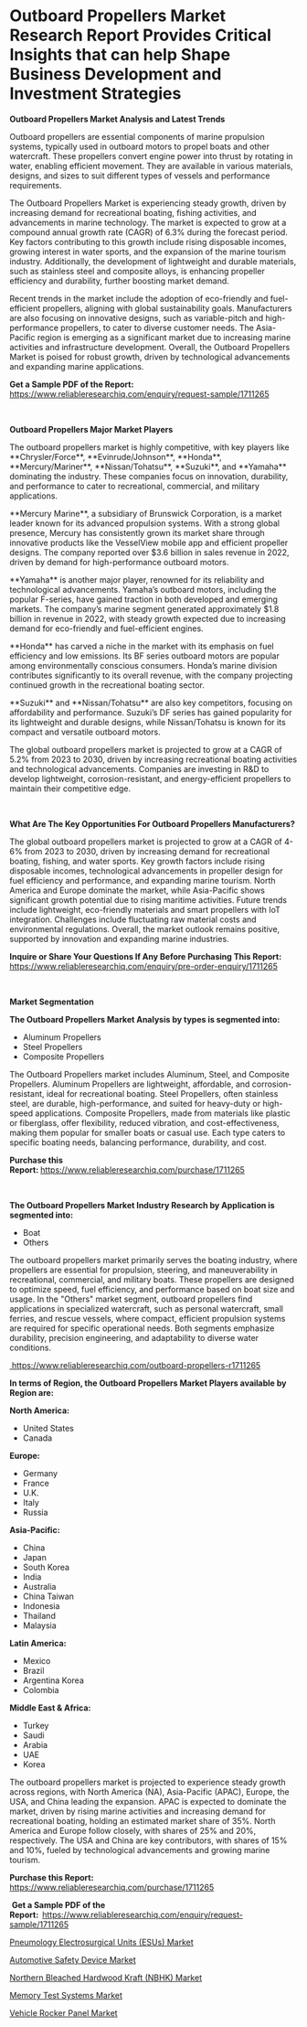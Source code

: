 <p><h1>Outboard Propellers Market Research Report Provides Critical Insights that can help Shape Business Development and Investment Strategies</h1></p><p><strong>Outboard Propellers Market Analysis and Latest Trends</strong></p>
<p><p>Outboard propellers are essential components of marine propulsion systems, typically used in outboard motors to propel boats and other watercraft. These propellers convert engine power into thrust by rotating in water, enabling efficient movement. They are available in various materials, designs, and sizes to suit different types of vessels and performance requirements.</p><p>The Outboard Propellers Market is experiencing steady growth, driven by increasing demand for recreational boating, fishing activities, and advancements in marine technology. The market is expected to grow at a compound annual growth rate (CAGR) of 6.3% during the forecast period. Key factors contributing to this growth include rising disposable incomes, growing interest in water sports, and the expansion of the marine tourism industry. Additionally, the development of lightweight and durable materials, such as stainless steel and composite alloys, is enhancing propeller efficiency and durability, further boosting market demand.</p><p>Recent trends in the market include the adoption of eco-friendly and fuel-efficient propellers, aligning with global sustainability goals. Manufacturers are also focusing on innovative designs, such as variable-pitch and high-performance propellers, to cater to diverse customer needs. The Asia-Pacific region is emerging as a significant market due to increasing marine activities and infrastructure development. Overall, the Outboard Propellers Market is poised for robust growth, driven by technological advancements and expanding marine applications.</p></p>
<p><strong>Get a Sample PDF of the Report:&nbsp;</strong> <a href="https://www.reliableresearchiq.com/enquiry/request-sample/1711265?utm_campaign=1896&utm_medium=2&utm_source=Github&utm_content=ia&utm_term=22012025&utm_id=outboard-propellers">https://www.reliableresearchiq.com/enquiry/request-sample/1711265</a></p>
<p>&nbsp;</p>
<p><strong>Outboard Propellers Major Market Players</strong></p>
<p><p>The outboard propellers market is highly competitive, with key players like **Chrysler/Force**, **Evinrude/Johnson**, **Honda**, **Mercury/Mariner**, **Nissan/Tohatsu**, **Suzuki**, and **Yamaha** dominating the industry. These companies focus on innovation, durability, and performance to cater to recreational, commercial, and military applications.</p><p>**Mercury Marine**, a subsidiary of Brunswick Corporation, is a market leader known for its advanced propulsion systems. With a strong global presence, Mercury has consistently grown its market share through innovative products like the VesselView mobile app and efficient propeller designs. The company reported over $3.6 billion in sales revenue in 2022, driven by demand for high-performance outboard motors.</p><p>**Yamaha** is another major player, renowned for its reliability and technological advancements. Yamaha’s outboard motors, including the popular F-series, have gained traction in both developed and emerging markets. The company’s marine segment generated approximately $1.8 billion in revenue in 2022, with steady growth expected due to increasing demand for eco-friendly and fuel-efficient engines.</p><p>**Honda** has carved a niche in the market with its emphasis on fuel efficiency and low emissions. Its BF series outboard motors are popular among environmentally conscious consumers. Honda’s marine division contributes significantly to its overall revenue, with the company projecting continued growth in the recreational boating sector.</p><p>**Suzuki** and **Nissan/Tohatsu** are also key competitors, focusing on affordability and performance. Suzuki’s DF series has gained popularity for its lightweight and durable designs, while Nissan/Tohatsu is known for its compact and versatile outboard motors.</p><p>The global outboard propellers market is projected to grow at a CAGR of 5.2% from 2023 to 2030, driven by increasing recreational boating activities and technological advancements. Companies are investing in R&D to develop lightweight, corrosion-resistant, and energy-efficient propellers to maintain their competitive edge.</p></p>
<p>&nbsp;</p>
<p><strong>What Are The Key Opportunities For Outboard Propellers Manufacturers?</strong></p>
<p><p>The global outboard propellers market is projected to grow at a CAGR of 4-6% from 2023 to 2030, driven by increasing demand for recreational boating, fishing, and water sports. Key growth factors include rising disposable incomes, technological advancements in propeller design for fuel efficiency and performance, and expanding marine tourism. North America and Europe dominate the market, while Asia-Pacific shows significant growth potential due to rising maritime activities. Future trends include lightweight, eco-friendly materials and smart propellers with IoT integration. Challenges include fluctuating raw material costs and environmental regulations. Overall, the market outlook remains positive, supported by innovation and expanding marine industries.</p></p>
<p><strong>Inquire or Share Your Questions If Any Before Purchasing This Report:</strong> <a href="https://www.reliableresearchiq.com/enquiry/pre-order-enquiry/1711265?utm_campaign=1896&utm_medium=2&utm_source=Github&utm_content=ia&utm_term=22012025&utm_id=outboard-propellers">https://www.reliableresearchiq.com/enquiry/pre-order-enquiry/1711265</a></p>
<p>&nbsp;</p>
<p><strong>Market Segmentation</strong></p>
<p><strong>The Outboard Propellers Market Analysis by types is segmented into:</strong></p>
<p><ul><li>Aluminum Propellers</li><li>Steel Propellers</li><li>Composite Propellers</li></ul></p>
<p><p>The Outboard Propellers market includes Aluminum, Steel, and Composite Propellers. Aluminum Propellers are lightweight, affordable, and corrosion-resistant, ideal for recreational boating. Steel Propellers, often stainless steel, are durable, high-performance, and suited for heavy-duty or high-speed applications. Composite Propellers, made from materials like plastic or fiberglass, offer flexibility, reduced vibration, and cost-effectiveness, making them popular for smaller boats or casual use. Each type caters to specific boating needs, balancing performance, durability, and cost.</p></p>
<p><strong>Purchase this Report:&nbsp;</strong><a href="https://www.reliableresearchiq.com/purchase/1711265?utm_campaign=1896&utm_medium=2&utm_source=Github&utm_content=ia&utm_term=22012025&utm_id=outboard-propellers">https://www.reliableresearchiq.com/purchase/1711265</a></p>
<p>&nbsp;</p>
<p><strong>The Outboard Propellers Market Industry Research by Application is segmented into:</strong></p>
<p><ul><li>Boat</li><li>Others</li></ul></p>
<p><p>The outboard propellers market primarily serves the boating industry, where propellers are essential for propulsion, steering, and maneuverability in recreational, commercial, and military boats. These propellers are designed to optimize speed, fuel efficiency, and performance based on boat size and usage. In the "Others" market segment, outboard propellers find applications in specialized watercraft, such as personal watercraft, small ferries, and rescue vessels, where compact, efficient propulsion systems are required for specific operational needs. Both segments emphasize durability, precision engineering, and adaptability to diverse water conditions.</p></p>
<p><a href="https://www.reliableresearchiq.com/outboard-propellers-r1711265?utm_campaign=1896&utm_medium=2&utm_source=Github&utm_content=ia&utm_term=22012025&utm_id=outboard-propellers">&nbsp;https://www.reliableresearchiq.com/outboard-propellers-r1711265</a></p>
<p><strong>In terms of Region, the Outboard Propellers Market Players available by Region are:</strong></p>
<p>
    <p> <strong> North America: </strong>
        <ul>
            <li>United States</li>
            <li>Canada</li>
        </ul>
        </p> 
    <p> <strong> Europe: </strong>
        <ul>
            <li>Germany</li>
            <li>France</li>
            <li>U.K.</li>
            <li>Italy</li>
            <li>Russia</li>
        </ul>
        </p> 
    <p> <strong> Asia-Pacific: </strong>
        <ul>
            <li>China</li>
            <li>Japan</li>
            <li>South Korea</li>
            <li>India</li>
            <li>Australia</li>
            <li>China Taiwan</li>
            <li>Indonesia</li>
            <li>Thailand</li>
            <li>Malaysia</li>
        </ul>
        </p> 
    <p> <strong> Latin America: </strong>
        <ul>
            <li>Mexico</li>
            <li>Brazil</li>
            <li>Argentina Korea</li>
            <li>Colombia</li>
        </ul>
        </p> 
    <p> <strong> Middle East & Africa: </strong>
        <ul>
            <li>Turkey</li>
            <li>Saudi</li>
            <li>Arabia</li>
            <li>UAE</li>
            <li>Korea</li>
        </ul>
    </p>
    </p>
<p><p>The outboard propellers market is projected to experience steady growth across regions, with North America (NA), Asia-Pacific (APAC), Europe, the USA, and China leading the expansion. APAC is expected to dominate the market, driven by rising marine activities and increasing demand for recreational boating, holding an estimated market share of 35%. North America and Europe follow closely, with shares of 25% and 20%, respectively. The USA and China are key contributors, with shares of 15% and 10%, fueled by technological advancements and growing marine tourism.</p></p>
<p><strong>Purchase this Report: </strong><a href="https://www.reliableresearchiq.com/purchase/1711265?utm_campaign=1896&utm_medium=2&utm_source=Github&utm_content=ia&utm_term=22012025&utm_id=outboard-propellers">https://www.reliableresearchiq.com/purchase/1711265</a></p>
<p>&nbsp;<strong>Get a Sample PDF of the Report:&nbsp;&nbsp;</strong><a href="https://www.reliableresearchiq.com/enquiry/request-sample/1711265?utm_campaign=1896&utm_medium=2&utm_source=Github&utm_content=ia&utm_term=22012025&utm_id=outboard-propellers">https://www.reliableresearchiq.com/enquiry/request-sample/1711265</a></p>
<p><strong></strong></p>
<p><p><a href="https://www.linkedin.com/pulse/pneumology-electrosurgical-units-esus-market-size-analysis-wvjxc?utm_campaign=1896&utm_medium=2&utm_source=Github&utm_content=ia&utm_term=22012025&utm_id=outboard-propellers">Pneumology Electrosurgical Units (ESUs) Market</a></p><p><a href="https://github.com/BryceTownsendr/Market-Research-Report-List-7/blob/main/automotive-safety-device-market.md?utm_campaign=1896&utm_medium=2&utm_source=Github&utm_content=ia&utm_term=22012025&utm_id=outboard-propellers">Automotive Safety Device Market</a></p><p><a href="https://www.linkedin.com/pulse/strategic-roadmap-success-global-northern-bleached-hardwood-cftlf?utm_campaign=1896&utm_medium=2&utm_source=Github&utm_content=ia&utm_term=22012025&utm_id=outboard-propellers">Northern Bleached Hardwood Kraft (NBHK) Market</a></p><p><a href="https://www.linkedin.com/pulse/market-analysis-memory-test-systems-trends-share-growth-msjdc?utm_campaign=1896&utm_medium=2&utm_source=Github&utm_content=ia&utm_term=22012025&utm_id=outboard-propellers">Memory Test Systems Market</a></p><p><a href="https://github.com/paganellijanene17/Market-Research-Report-List-1/blob/main/vehicle-rocker-panel-market.md?utm_campaign=1896&utm_medium=2&utm_source=Github&utm_content=ia&utm_term=22012025&utm_id=outboard-propellers">Vehicle Rocker Panel Market</a></p></p>